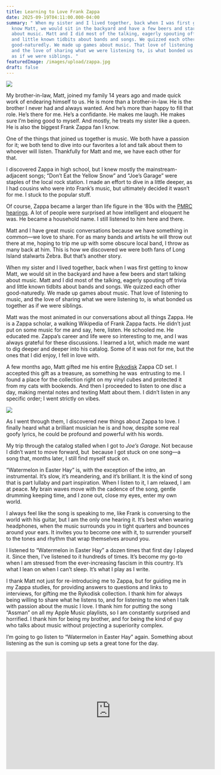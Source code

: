 ```yaml
---
title: Learning to Love Frank Zappa
date: 2025-09-19T04:11:00.000-04:00
summary: " When my sister and I lived together, back when I was first getting to
  know Matt, we would sit in the backyard and have a few beers and start talking
  about music. Matt and I did most of the talking, eagerly spouting off trivia
  and little known tidbits about bands and songs. We quizzed each other
  good-naturedly. We made up games about music. That love of listening to music,
  and the love of sharing what we were listening to, is what bonded us together
  as if we were siblings. "
featuredImage: /images/upload/zappa.jpg
draft: false
---
```

![](/images/upload/zappa.jpg)

My brother-in-law, Matt, joined my family 14 years ago and made quick work of endearing himself to us. He is more than a brother-in-law. He is the brother I never had and always wanted. And he’s more than happy to fill that role. He’s there for me. He’s a confidante. He makes me laugh. He makes sure I’m being good to myself. And mostly, he treats my sister like a queen. He is also the biggest Frank Zappa fan I know.

One of the things that joined us together is music. We both have a passion for it; we both tend to dive into our favorites a lot and talk about them to whoever will listen. Thankfully for Matt and me, we have each other for that. 

I discovered Zappa in high school, but I knew mostly the mainstream-adjacent songs; “Don’t Eat the Yellow Snow” and “Joe’s Garage” were staples of the local rock station. I made an effort to dive in a little deeper, as I had cousins who were into Frank’s music, but ultimately decided it wasn’t for me. I stuck to the popular stuff.

Of course, Zappa became a larger than life figure in the ‘80s with the [PMRC hearings](https://www.youtube.com/watch?v=hgAF8Vu8G0w). A lot of people were surprised at how intelligent and eloquent he was. He became a household name. I still listened to him here and there.

Matt and I have great music conversations because we have something in common—we love to share. For as many bands and artists he will throw out there at me, hoping to trip me up with some obscure local band, I throw as many back at him. This is how we discovered we were both fans of Long Island stalwarts Zebra. But that’s another story. 

When my sister and I lived together, back when I was first getting to know Matt, we would sit in the backyard and have a few beers and start talking about music. Matt and I did most of the talking, eagerly spouting off trivia and little known tidbits about bands and songs. We quizzed each other good-naturedly. We made up games about music. That love of listening to music, and the love of sharing what we were listening to, is what bonded us together as if we were siblings. 

Matt was the most animated in our conversations about all things Zappa. He is a Zappa scholar, a walking Wikipedia of Frank Zappa facts. He didn’t just put on some music for me and say, here, listen. He schooled me. He educated me. Zappa’s career and life were so interesting to me, and I was always grateful for these discussions. I learned a lot, which made me want to dig deeper and deeper into his catalog. Some of it was not for me, but the ones that I did enjoy, I fell in love with.

A few months ago, Matt gifted me his entire [Rykodisk](https://en.wikipedia.org/wiki/Rykodisc) Zappa CD set. I accepted this gift as a treasure, as something he was  entrusting to me. I found a place for the collection right on my vinyl cubes and protected it from my cats with bookends. And then I proceeded to listen to one disc a day, making mental notes and texting Matt about them. I didn’t listen in any specific order; I went strictly on vibes.

![](/images/upload/img_9157.jpg)

As I went through them, I discovered new things about Zappa to love. I finally heard what a brilliant musician he is and how, despite some real goofy lyrics, he could be profound and powerful with his words. 

My trip through the catalog stalled when I got to *Joe’s Garage*. Not because I didn’t want to move forward, but  because I got stuck on one song—a song that, months later, I still find myself stuck on.

“Watermelon in Easter Hay” is, with the exception of the intro, an instrumental. It’s slow, it’s meandering, and it’s brilliant. It is the kind of song that is part lullaby and part inspiration. When I listen to it, I am relaxed, I am at peace. My brain waves move with the cadence of the song, gentle drumming keeping time, and I zone out, close my eyes, enter my own world. 

I always feel like the song is speaking to me, like Frank is conversing to the world with his guitar, but I am the only one hearing it. It’s best when wearing headphones, when the music surrounds you in tight quarters and bounces around your ears. It invites you to become one with it, to surrender yourself to the tones and rhythm that wrap themselves around you.

I listened to “Watermelon in Easter Hay” a dozen times that first day I played it. Since then, I’ve listened to it hundreds of times. It’s become my go-to when I am stressed from the ever-increasing fascism in this country. It’s what I lean on when I can’t sleep. It’s what I play as I write. 

I thank Matt not just for re-introducing me to Zappa, but for guiding me in my Zappa studies, for providing answers to questions and links to interviews, for gifting me the Rykodisk collection. I thank him for always being willing to share what he listens to, and for listening to me when I talk with passion about the music I love. I thank him for putting the song “Assman” on all my Apple Music playlists, so I am constantly surprised and horrified. I thank him for being my brother, and for being the kind of guy who talks about music without projecting a superiority complex. 

I’m going to go listen to “Watermelon in Easter Hay” again. Something about listening as the sun is coming up sets a great tone for the day.

<iframe width="560" height="315" src="https://www.youtube.com/embed/_3cu8sDa90Y?si=-0kUrMcZdNawmCmK" title="YouTube video player" frameborder="0" allow="accelerometer; autoplay; clipboard-write; encrypted-media; gyroscope; picture-in-picture; web-share" referrerpolicy="strict-origin-when-cross-origin" allowfullscreen></iframe>

